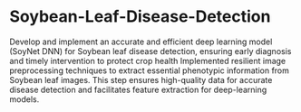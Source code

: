 # Soybean-Leaf-Disease-Detection
Develop and implement an accurate and efficient deep learning model (SoyNet DNN) for Soybean leaf disease detection, ensuring early diagnosis and timely intervention to protect crop health
Implemented resilient image preprocessing techniques to extract essential phenotypic information from Soybean leaf images. This step ensures high-quality data for accurate disease detection and facilitates feature extraction for deep-learning models.
